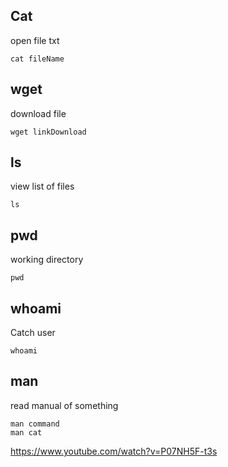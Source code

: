 ## Cat
open file txt
```console
cat fileName
```

## wget
download file
```console
wget linkDownload
```

## ls
view list of files
```console
ls
```

## pwd
working directory
```console
pwd
```

## whoami
Catch user
```console
whoami
```

## man
read manual of something
```console
man command
man cat
```

https://www.youtube.com/watch?v=P07NH5F-t3s